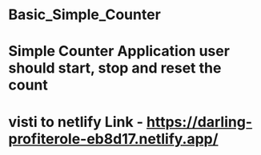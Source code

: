 # Basic_Simple_Counter

# Simple Counter Application user should start, stop and reset the count

# visti to netlify Link - https://darling-profiterole-eb8d17.netlify.app/
